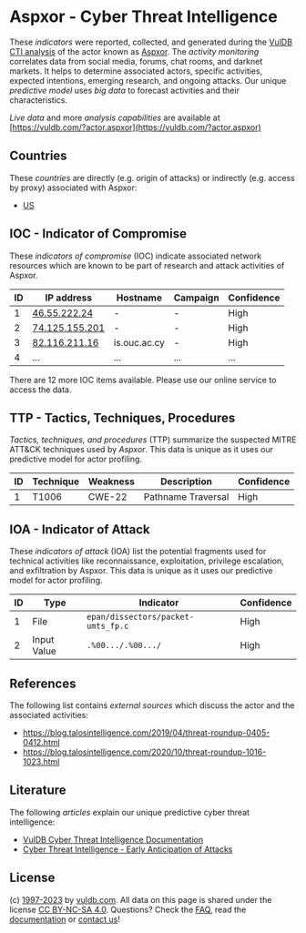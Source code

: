 # Aspxor - Cyber Threat Intelligence

These _indicators_ were reported, collected, and generated during the [VulDB CTI analysis](https://vuldb.com/?kb.cti) of the actor known as [Aspxor](https://vuldb.com/?actor.aspxor). The _activity monitoring_ correlates data from social media, forums, chat rooms, and darknet markets. It helps to determine associated actors, specific activities, expected intentions, emerging research, and ongoing attacks. Our unique _predictive model_ uses _big data_ to forecast activities and their characteristics.

_Live data_ and more _analysis capabilities_ are available at [https://vuldb.com/?actor.aspxor](https://vuldb.com/?actor.aspxor)

## Countries

These _countries_ are directly (e.g. origin of attacks) or indirectly (e.g. access by proxy) associated with Aspxor:

* [US](https://vuldb.com/?country.us)

## IOC - Indicator of Compromise

These _indicators of compromise_ (IOC) indicate associated network resources which are known to be part of research and attack activities of Aspxor.

ID | IP address | Hostname | Campaign | Confidence
-- | ---------- | -------- | -------- | ----------
1 | [46.55.222.24](https://vuldb.com/?ip.46.55.222.24) | - | - | High
2 | [74.125.155.201](https://vuldb.com/?ip.74.125.155.201) | - | - | High
3 | [82.116.211.16](https://vuldb.com/?ip.82.116.211.16) | is.ouc.ac.cy | - | High
4 | ... | ... | ... | ...

There are 12 more IOC items available. Please use our online service to access the data.

## TTP - Tactics, Techniques, Procedures

_Tactics, techniques, and procedures_ (TTP) summarize the suspected MITRE ATT&CK techniques used by _Aspxor_. This data is unique as it uses our predictive model for actor profiling.

ID | Technique | Weakness | Description | Confidence
-- | --------- | -------- | ----------- | ----------
1 | T1006 | CWE-22 | Pathname Traversal | High

## IOA - Indicator of Attack

These _indicators of attack_ (IOA) list the potential fragments used for technical activities like reconnaissance, exploitation, privilege escalation, and exfiltration by Aspxor. This data is unique as it uses our predictive model for actor profiling.

ID | Type | Indicator | Confidence
-- | ---- | --------- | ----------
1 | File | `epan/dissectors/packet-umts_fp.c` | High
2 | Input Value | `.%00.../.%00.../` | High

## References

The following list contains _external sources_ which discuss the actor and the associated activities:

* https://blog.talosintelligence.com/2019/04/threat-roundup-0405-0412.html
* https://blog.talosintelligence.com/2020/10/threat-roundup-1016-1023.html

## Literature

The following _articles_ explain our unique predictive cyber threat intelligence:

* [VulDB Cyber Threat Intelligence Documentation](https://vuldb.com/?kb.cti)
* [Cyber Threat Intelligence - Early Anticipation of Attacks](https://www.scip.ch/en/?labs.20201022)

## License

(c) [1997-2023](https://vuldb.com/?kb.changelog) by [vuldb.com](https://vuldb.com/?kb.about). All data on this page is shared under the license [CC BY-NC-SA 4.0](https://creativecommons.org/licenses/by-nc-sa/4.0/). Questions? Check the [FAQ](https://vuldb.com/?kb.faq), read the [documentation](https://vuldb.com/?kb) or [contact us](https://vuldb.com/?contact)!
